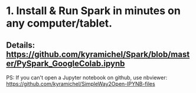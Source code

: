 # 1. Install & Run Spark in minutes on any computer/tablet. 
## Details: https://github.com/kyramichel/Spark/blob/master/PySpark_GoogleColab.ipynb




PS: If you can't open a Jupyter notebook on github, use nbviewer:
https://github.com/kyramichel/SimpleWay2Open-IPYNB-files



 
